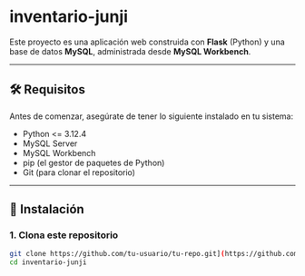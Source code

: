 # inventario-junji

Este proyecto es una aplicación web construida con **Flask** (Python) y una base de datos **MySQL**, administrada desde **MySQL Workbench**.

---

## 🛠️ Requisitos

Antes de comenzar, asegúrate de tener lo siguiente instalado en tu sistema:

- Python <= 3.12.4
- MySQL Server
- MySQL Workbench
- pip (el gestor de paquetes de Python)
- Git (para clonar el repositorio)

---

## 🚀 Instalación

### 1. Clona este repositorio

```bash
git clone https://github.com/tu-usuario/tu-repo.git](https://github.com/infocardenas/inventario-junji.git
cd inventario-junji
